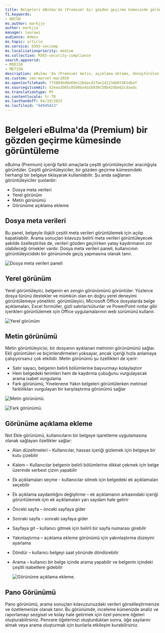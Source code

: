 ```yaml
---
title: Belgeleri eBulma'da (Premium) bir gözden geçirme kümesinde görüntüleme
f1.keywords:
- NOCSH
ms.author: markjjo
author: markjjo
manager: laurawi
audience: Admin
ms.topic: article
ms.service: O365-seccomp
ms.localizationpriority: medium
ms.collection: M365-security-compliance
search.appverid:
- MOE150
- MET150
description: eBulma 'da (Premium) metin, açıklama ekleme, dönüştürülen veya yerel görünüm gibi içeriği nasıl görüntüleyebileceğinizi seçin.
ms.custom: seo-marvel-mar2020
ms.openlocfilehash: 775804bd8e69e11bdacd1fee141234b07462dbef
ms.sourcegitcommit: 52eea2b65c0598ba4a1b930c58b42dbe62cdaadc
ms.translationtype: MT
ms.contentlocale: tr-TR
ms.lasthandoff: 04/19/2022
ms.locfileid: "64945813"
---
```

# <a name="view-documents-in-a-review-set-in-ediscovery-premium"></a>Belgeleri eBulma'da (Premium) bir gözden geçirme kümesinde görüntüleme

eBulma (Premium) içeriği farklı amaçlarla çeşitli görüntüleyiciler aracılığıyla görüntüler. Çeşitli görüntüleyiciler, bir gözden geçirme kümesindeki herhangi bir belgeye tıklayarak kullanılabilir. Şu anda sağlanan görüntüleyiciler şunlardır:

- Dosya meta verileri
- Yerel görünüm
- Metin görünümü
- Görünüme açıklama ekleme

## <a name="file-metadata"></a>Dosya meta verileri

Bu panel, belgeyle ilişkili çeşitli meta verileri görüntülemek için açılıp kapatılabilir. Arama sonuçları kılavuzu belirli meta verileri görüntüleyecek şekilde özelleştirilse de, verileri gözden geçirirken yatay kaydırmanın zor olabileceği örnekler vardır. Dosya meta verileri paneli, kullanıcının görüntüleyicideki bir görünümde geçiş yapmasına olanak tanır.

![Dosya meta verileri paneli
](../media/Reviewimage2.png)

## <a name="native-view"></a>Yerel görünüm

Yerel görüntüleyici, belgenin en zengin görünümünü görüntüler. Yüzlerce dosya türünü destekler ve mümkün olan en doğru yerel deneyimi görüntülemeye yöneliktir. görüntüleyici, Microsoft Office dosyalarda belge açıklamaları, Excel formüller, gizli satırlar/sütunlar ve PowerPoint notlar gibi içerikleri görüntülemek için Office uygulamalarının web sürümünü kullanır.

![Yerel görünüm
](../media/Reviewimage3.png)

## <a name="text-view"></a>Metin görünümü

Metin görüntüleyicisi, bir dosyanın ayıklanan metninin görünümünü sağlar. Ekli görüntüleri ve biçimlendirmeleri yoksayar, ancak içeriği hızla anlamaya çalışıyorsanız çok etkilidir. Metin görünümü şu özellikleri de içerir:

- Satır sayacı, belgenin belirli bölümlerine başvurmayı kolaylaştırır
- Hem belgedeki terimleri hem de kaydırma çubuğunu vurgulayacak arama isabet vurgulama
- Fark görünümü, Yinelenene Yakın belgeleri görüntülerken metinsel farklılıkları vurgulayan bir karşılaştırma görünümü sağlar

![Metin görünümü.](../media/Reviewimage4.png)

![Fark görünümü.](../media/Reviewimage5.png)

## <a name="annotate-view"></a>Görünüme açıklama ekleme

Not Ekle görünümü, kullanıcıların bir belgeye işaretleme uygulamasına olanak sağlayan özellikler sağlar:

- Alan düzeltmeleri – Kullanıcılar, hassas içeriği gizlemek için belgeye bir kutu çizebilir
- Kalem – Kullanıcılar belgenin belirli bölümlerine dikkat çekmek için belge üzerinde serbest çizim yapabilir
- Ek açıklamaları seçme - kullanıcılar silmek için belgedeki ek açıklamaları seçebilir
- Ek açıklama saydamlığını değiştirme – ek açıklamanın arkasındaki içeriği görüntülemek için ek açıklamaları yarı saydam hale getirir
- Önceki sayfa – önceki sayfaya gider
- Sonraki sayfa – sonraki sayfaya gider
- Sayfaya git – kullanıcı gitmek için belirli bir sayfa numarası girebilir
- Yakınlaştırma – açıklama ekleme görünümü için yakınlaştırma düzeyini ayarlama
- Döndür – kullanıcı belgeyi saat yönünde döndürebilir
- Arama – kullanıcı bir belge içinde arama yapabilir ve belgenin içindeki çeşitli isabetlere gidebilir

  ![Görünüme açıklama ekleme.](../media/Reviewimage1.png)

## <a name="dashboard-view"></a>Pano Görünümü

Pano görünümü, arama sonuçları kılavuzunuzdaki verileri görselleştirmenize ve özetlemenize olanak tanır. Bu görünümde, inceleme kümenizde analiz ve raporlamayı sezgisel ve kolay hale getirmek için özel pencere öğeleri oluşturabilirsiniz. Pencere öğelerinizi oluşturduktan sonra, öğe sayılarını almak veya arama oluşturmak için bunlarla etkileşim kurabilirsiniz.
